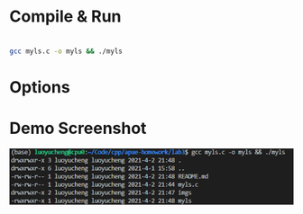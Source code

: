 # Compile & Run
```bash

gcc myls.c -o myls && ./myls 

```

# Options


# Demo Screenshot
![avatar](./imgs/myls.png)
